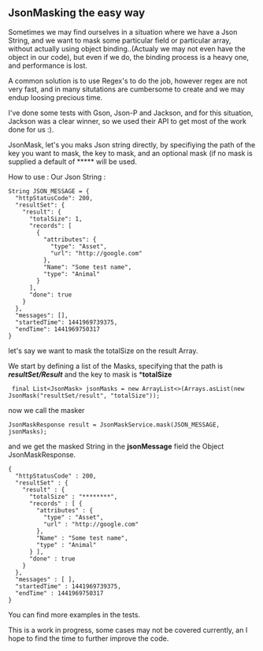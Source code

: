## JsonMasking the easy way ##
Sometimes we may find ourselves in a situation where we have a Json String, and we want to mask some particular field or particular array, without actually using object binding..(Actualy we may not even have the object in our code), but even if we do, the binding process is a heavy one, and performance is lost. 

A common solution is to use Regex's to do the job, however regex are not very fast, and in many situtations are cumbersome to create and we may endup loosing precious time.

I've done some tests with Gson, Json-P and Jackson, and for this situation, Jackson was a clear winner, so we used their API to get most of the work done for us :).

JsonMask, let's you maks Json string directly, by specifiying the path of the key you want to mask, the key to mask, and an optional mask (if no mask is supplied a default of ***** will be used.

How to use :
Our Json String : 

	String JSON_MESSAGE = {
	  "httpStatusCode": 200,
	  "resultSet": {
	    "result": {
	      "totalSize": 1,
	      "records": [
	        {
	          "attributes": {
	            "type": "Asset",
	            "url": "http://google.com"
	          },
	          "Name": "Some test name",
	          "type": "Animal"
	        }
	      ],
	      "done": true
	    }
	  },
	  "messages": [],
	  "startedTime": 1441969739375,
	  "endTime": 1441969750317
	}

let's say we want to mask the totalSize on the result Array.

We start by defining a list of the Masks, specifying that the path is ***resultSet/Result*** and the key to mask is ***totalSize**

	 final List<JsonMask> jsonMasks = new ArrayList<>(Arrays.asList(new JsonMask("resultSet/result", "totalSize"));

now we call the masker

	JsonMaskResponse result = JsonMaskService.mask(JSON_MESSAGE, jsonMasks);

and we get the masked String in the **jsonMessage** field the Object JsonMaskResponse.

	{
	  "httpStatusCode" : 200,
	  "resultSet" : {
	    "result" : {
	      "totalSize" : "********",
	      "records" : [ {
	        "attributes" : {
	          "type" : "Asset",
	          "url" : "http://google.com"
	        },
	        "Name" : "Some test name",
	        "type" : "Animal"
	      } ],
	      "done" : true
	    }
	  },
	  "messages" : [ ],
	  "startedTime" : 1441969739375,
	  "endTime" : 1441969750317
	}

You can find more examples in the tests.

This is a work in progress, some cases may not be covered currently, an I hope to find the time to further improve the code. 
